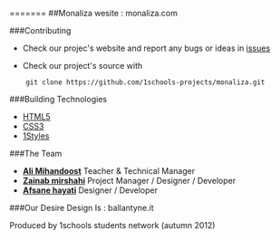 =======
##Monaliza wesite : monaliza.com




###Contributing

* Check our projec's website and report any bugs or ideas in [issues](https://github.com/1schools-projects/monaliza/issues)

* Check our project's source with
```
    git clone https://github.com/1schools-projects/monaliza.git
```


###Building Technologies
* [HTML5](http://ali.md/wiki/html5)
* [CSS3](http://ali.md/css3ref)
* [1Styles](http://ali.md/1styles)


###The Team
* [**Ali Mihandoost**](http://github.com/Alimd) Teacher  & Technical Manager
* [**Zainab mirshahi**](https://github.com/mirshahi) Project Manager / Designer / Developer
* [**Afsane hayati**](http://github.com/afsanehayati)  Designer / Developer



###Our Desire Design Is : ballantyne.it


Produced by 1schools students network (autumn 2012)

